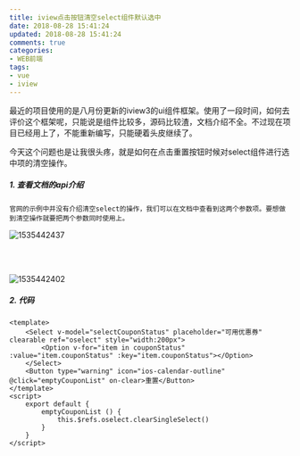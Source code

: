 ```yaml
---
title: iview点击按钮清空select组件默认选中
date: 2018-08-28 15:41:24
updated: 2018-08-28 15:41:24
comments: true
categories:
- WEB前端
tags:
- vue
- iview
---
```


最近的项目使用的是八月份更新的iview3的ui组件框架。使用了一段时间，如何去评价这个框架呢，只能说是组件比较多，源码比较渣，文档介绍不全。不过现在项目已经用上了，不能重新编写，只能硬着头皮继续了。

今天这个问题也是让我很头疼，就是如何在点击重置按钮时候对select组件进行选中项的清空操作。

##### 1. 查看文档的api介绍

	官网的示例中并没有介绍清空select的操作，我们可以在文档中查看到这两个参数项。要想做到清空操作就要把两个参数同时使用上。

![1535442437](/blog/images/iview点击按钮清空select组件默认选中/1535442437.jpg)

<br><br>

![1535442402](/blog/images/iview点击按钮清空select组件默认选中/1535442402.jpg)

##### 2. 代码

```vue
<template>
	<Select v-model="selectCouponStatus" placeholder="可用优惠券" clearable ref="oselect" style="width:200px">
        <Option v-for="item in couponStatus" :value="item.couponStatus" :key="item.couponStatus"></Option>
	</Select>
	<Button type="warning" icon="ios-calendar-outline" @click="emptyCouponList" on-clear>重置</Button>
</template>
<script>
    export default {
        emptyCouponList () {
            this.$refs.oselect.clearSingleSelect()
        }
    }
</script>
```
